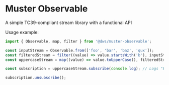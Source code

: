 # Muster Observable

A simple TC39-compliant stream library with a functional API

Usage example:

```js
import { Observable, map, filter } from '@dws/muster-observable';

const inputStream = Observable.from(['foo', 'bar', 'baz', 'qux']);
const filteredStream = filter((value) => value.startsWith('b'), inputStream);
const uppercaseStream = map((value) => value.toUpperCase(), filteredStream);

const subscription = uppercaseStream.subscribe(console.log); // Logs "BAR" and "BAZ"

subscription.unsubscribe();
```
